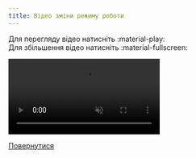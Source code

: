 ```yaml
---
title: Відео зміни режиму роботи
--- 
```


Для перегляду відео натисніть :material-play:   
Для збільшення відео натисніть :material-fullscreen:   

<video controls disablepictureinpicture muted>
  <source src="../../assets/video/mode.mp4" type="video/mp4" />Тег video не підтримується вашим браузером.<a href="../../assets/video/mode.mp4">Скачати відео.</a>
</video>

[Повернутися](../web-interface/#select-mode)